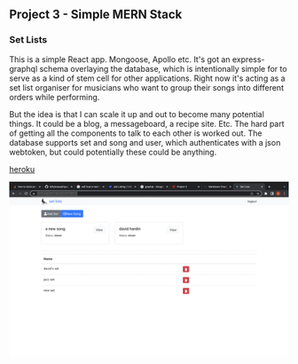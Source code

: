 ## Project 3 - Simple MERN Stack

### Set Lists

This is a simple React app. Mongoose, Apollo etc. It's got an express-graphql schema 
overlaying the database, which is intentionally simple for to serve as a kind of stem 
cell for other applications. Right now it's acting as a set list organiser for musicians 
who want to group their songs into different orders while performing. 

But the idea is that I can scale it up and out to become many potential things. 
It could be a blog, a messageboard, a recipe site. Etc. The hard part of getting 
all the components to talk to each other is worked out. The database supports 
set and song and user, which authenticates with a json webtoken, but could 
potentially these could be anything. 

[heroku](https://hopeful-muddy.herokuapp.com/)

![screen](screen.png)